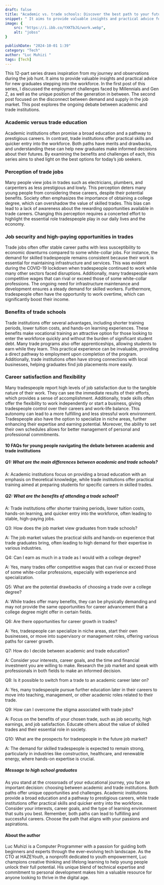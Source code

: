 ```yaml
---
draft: false
title: "Academic vs. trade schools: Discover the best path to your future success"
snippet: " It aims to provide valuable insights and practical advice for new graduates stepping into the workforce."
image: {
    src: "https://i.ibb.co/YXKTbJG/work.webp",
    alt: "jobss"
}

publishDate: "2024-10-01 1:39"
category: "Tech"
author: "Luc Muhizi "
tags: [Tech]
---
```

This 12-part series draws inspiration from my journey and observations during the job hunt. It aims to provide valuable insights and practical advice for new graduates stepping into the workforce. In the first post of this series, I discussed the employment challenges faced by Millennials and Gen Z, as well as the unique position of the generation in between. The second post focused on the disconnect between demand and supply in the job market. This post explores the ongoing debate between academic and trade institutions.

### Academic versus trade education
Academic institutions often promise a broad education and a pathway to prestigious careers. In contrast, trade institutions offer practical skills and quicker entry into the workforce. Both paths have merits and drawbacks, and understanding these can help new graduates make informed decisions about their futures. By examining the benefits and challenges of each, this series aims to shed light on the best options for today’s job seekers.

### Perception of trade jobs
Many people view jobs in trades such as electricians, plumbers, and carpenters as less prestigious and lowly. This perception deters many young people from considering these careers, despite their potential benefits. Society often emphasizes the importance of obtaining a college degree, which can overshadow the value of skilled trades. This bias can lead to a lack of awareness about the rewarding opportunities available in trade careers. Changing this perception requires a concerted effort to highlight the essential role tradespeople play in our daily lives and the economy.


### Job security and high-paying opportunities in trades
Trade jobs often offer stable career paths with less susceptibility to economic downturns compared to some white-collar jobs. For instance, the demand for skilled tradespeople remains consistent because their work is essential for maintaining infrastructure and services. This was evident during the COVID-19 lockdown when tradespeople continued to work while many other sectors faced disruptions. Additionally, many tradespeople earn competitive wages that can rival or exceed those of some white-collar professions. The ongoing need for infrastructure maintenance and development ensures a steady demand for skilled workers. Furthermore, tradespeople often have the opportunity to work overtime, which can significantly boost their income.

### Benefits of trade schools
Trade institutions offer several advantages, including shorter training periods, lower tuition costs, and hands-on learning experiences. These benefits make vocational training an attractive option for those looking to enter the workforce quickly and without the burden of significant student debt. Many trade programs also offer apprenticeships, allowing students to earn while they learn. This practical experience can be invaluable, providing a direct pathway to employment upon completion of the program. Additionally, trade institutions often have strong connections with local businesses, helping graduates find job placements more easily.

### Career satisfaction and flexibility
Many tradespeople report high levels of job satisfaction due to the tangible nature of their work. They can see the immediate results of their efforts, which provides a sense of accomplishment. Additionally, trade skills often offer the flexibility to work independently or start a business, giving tradespeople control over their careers and work-life balance. This autonomy can lead to a more fulfilling and less stressful work environment. Tradespeople also have the option to specialize in niche areas, further enhancing their expertise and earning potential. Moreover, the ability to set their own schedules allows for better management of personal and professional commitments.

#### 10 FAQs for young people navigating the debate between academic and trade institutions

##### Q1: What are the main differences between academic and trade schools?

A: Academic institutions focus on providing a broad education with an emphasis on theoretical knowledge, while trade institutions offer practical training aimed at preparing students for specific careers in skilled trades.

##### Q2: What are the benefits of attending a trade school?

A: Trade institutions offer shorter training periods, lower tuition costs, hands-on learning, and quicker entry into the workforce, often leading to stable, high-paying jobs.

Q3: How does the job market view graduates from trade schools?

A: The job market values the practical skills and hands-on experience that trade graduates bring, often leading to high demand for their expertise in various industries.

Q4: Can I earn as much in a trade as I would with a college degree?

A: Yes, many trades offer competitive wages that can rival or exceed those of some white-collar professions, especially with experience and specialization.

Q5: What are the potential drawbacks of choosing a trade over a college degree?

A: While trades offer many benefits, they can be physically demanding and may not provide the same opportunities for career advancement that a college degree might offer in certain fields.

Q6: Are there opportunities for career growth in trades?

A: Yes, tradespeople can specialize in niche areas, start their own businesses, or move into supervisory or management roles, offering various paths for career growth.

Q7: How do I decide between academic and trade education?

A: Consider your interests, career goals, and the time and financial investment you are willing to make. Research the job market and speak with professionals in both fields to make an informed decision.

Q8: Is it possible to switch from a trade to an academic career later on?

A: Yes, many tradespeople pursue further education later in their careers to move into teaching, management, or other academic roles related to their trade.

Q9: How can I overcome the stigma associated with trade jobs?

A: Focus on the benefits of your chosen trade, such as job security, high earnings, and job satisfaction. Educate others about the value of skilled trades and their essential role in society.

Q10: What are the prospects for tradespeople in the future job market?

A: The demand for skilled tradespeople is expected to remain strong, particularly in industries like construction, healthcare, and renewable energy, where hands-on expertise is crucial.

##### Message to high school graduates
As you stand at the crossroads of your educational journey, you face an important decision: choosing between academic and trade institutions. Both paths offer unique opportunities and challenges. Academic institutions provide a broad education and a pathway to prestigious careers, while trade institutions offer practical skills and quicker entry into the workforce. Consider your interests, career goals, and the type of learning environment that suits you best. Remember, both paths can lead to fulfilling and successful careers. Choose the path that aligns with your passions and aspirations.

#### About the author
Luc Muhizi is a Computer Programmer with a passion for guiding both beginners and experts through the ever-evolving tech landscape. As the CTO at HAZEYouth, a nonprofit dedicated to youth empowerment, Luc champions creative thinking and lifelong learning to help young people unlock their full potential. His unique blend of technical expertise and commitment to personal development makes him a valuable resource for anyone looking to thrive in the digital age.